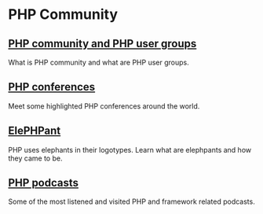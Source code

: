 # PHP Community

## [PHP community and PHP user groups](/php/community/groups.md)

What is PHP community and what are PHP user groups.

## [PHP conferences](/php/community/conferences.md)

Meet some highlighted PHP conferences around the world.

## [ElePHPant](/php/community/elephpant.md)

PHP uses elephants in their logotypes. Learn what are elephpants and how they
came to be.

## [PHP podcasts](/php/community/podcasts.md)

Some of the most listened and visited PHP and framework related podcasts.
